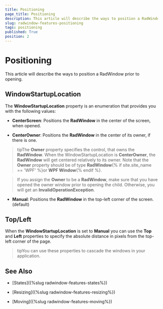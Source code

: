 ```yaml
---
title: Positioning
page_title: Positioning
description: This article will describe the ways to position a RadWindow prior to opening.
slug: radwindow-features-positioning
tags: positioning
published: True
position: 2
---
```


# Positioning

This article will describe the ways to position a RadWindow prior to opening.

## WindowStartupLocation

The __WindowStartupLocation__ property is an enumeration that provides you with the following values:

* __CenterScreen__: Positions the __RadWindow__ in the center of the screen, when opened.

* __CenterOwner__: Positions the __RadWindow__ in the center of its owner, if there is one.

>tipThe __Owner__ property specifies the control, that owns the __RadWindow__. When the WindowStartupLocation is __CenterOwner__, the __RadWindow__ will get centered relatively to its owner. Note that the __Owner__ property should be of type __RadWindow__{% if site.site_name == 'WPF' %}or __WPF Window__{% endif %}.

>If you assign the __Owner__ to be a __RadWindow__, make sure that you have opened the owner window prior to opening the child. Otherwise, you will get an __InvalidOperationException__.

* __Manual__: Positions the __RadWindow__ in the top-left corner of the screen. (default)

## Top/Left

When the __WindowStartupLocation__ is set to __Manual__ you can use the __Top__ and __Left__ properties to specify the absolute distance in pixels from the top-left corner of the page.

>tipYou can use these properties to cascade the windows in your application.

## See Also

 * [States]({%slug radwindow-features-states%})

 * [Resizing]({%slug radwindow-features-resizing%})

 * [Moving]({%slug radwindow-features-moving%})
